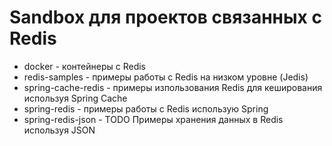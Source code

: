  # Sandbox для проектов связанных с Redis
* docker   - контейнеры с Redis
* redis-samples - примеры работы с Redis на низком уровне (Jedis)
* spring-cache-redis - примеры изпользования Redis для кеширования используя Spring Cache
* spring-redis - примеры работы с Redis использую Spring
* spring-redis-json - TODO Примеры хранения данных в Redis используя JSON